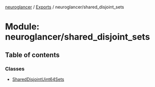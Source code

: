 [neuroglancer](../README.md) / [Exports](../modules.md) / neuroglancer/shared\_disjoint\_sets

# Module: neuroglancer/shared\_disjoint\_sets

## Table of contents

### Classes

- [SharedDisjointUint64Sets](../classes/neuroglancer_shared_disjoint_sets.SharedDisjointUint64Sets.md)
